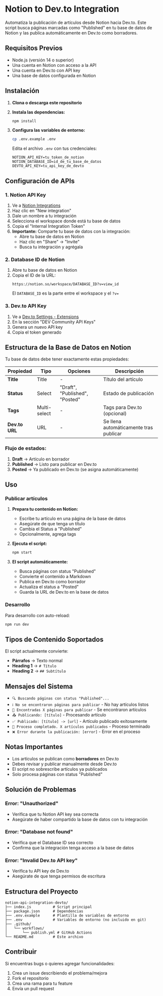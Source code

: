 # Notion to Dev.to Integration

Automatiza la publicación de artículos desde Notion hacia Dev.to. Este script busca páginas marcadas como "Published" en tu base de datos de Notion y las publica automáticamente en Dev.to como borradores.

## Requisitos Previos

- Node.js (versión 14 o superior)
- Una cuenta en Notion con acceso a la API
- Una cuenta en Dev.to con API key
- Una base de datos configurada en Notion

## Instalación

1. **Clona o descarga este repositorio**

2. **Instala las dependencias:**
   ```bash
   npm install
   ```

3. **Configura las variables de entorno:**
   ```bash
   cp .env.example .env
   ```
   
   Edita el archivo `.env` con tus credenciales:
   ```
   NOTION_API_KEY=tu_token_de_notion
   NOTION_DATABASE_ID=id_de_tu_base_de_datos
   DEVTO_API_KEY=tu_api_key_de_devto
   ```

## Configuración de APIs

### 1. Notion API Key

1. Ve a [Notion Integrations](https://www.notion.so/my-integrations)
2. Haz clic en "New integration"
3. Dale un nombre a tu integración
4. Selecciona el workspace donde está tu base de datos
5. Copia el "Internal Integration Token"
6. **Importante:** Comparte tu base de datos con la integración:
   - Abre tu base de datos en Notion
   - Haz clic en "Share" → "Invite"
   - Busca tu integración y agrégala

### 2. Database ID de Notion

1. Abre tu base de datos en Notion
2. Copia el ID de la URL:
   ```
   https://notion.so/workspace/DATABASE_ID?v=view_id
   ```
   El `DATABASE_ID` es la parte entre el workspace y el `?v=`

### 3. Dev.to API Key

1. Ve a [Dev.to Settings - Extensions](https://dev.to/settings/extensions)
2. En la sección "DEV Community API Keys"
3. Genera un nuevo API key
4. Copia el token generado

## Estructura de la Base de Datos en Notion

Tu base de datos debe tener exactamente estas propiedades:

| Propiedad | Tipo | Opciones | Descripción |
|-----------|------|----------|-------------|
| **Title** | Title | - | Título del artículo |
| **Status** | Select | "Draft", "Published", "Posted" | Estado de publicación |
| **Tags** | Multi-select | - | Tags para Dev.to (opcional) |
| **Dev.to URL** | URL | - | Se llena automáticamente tras publicar |

### Flujo de estados:

1. **Draft** → Artículo en borrador
2. **Published** → Listo para publicar en Dev.to
3. **Posted** → Ya publicado en Dev.to (se asigna automáticamente)

## Uso

### Publicar artículos

1. **Prepara tu contenido en Notion:**
   - Escribe tu artículo en una página de la base de datos
   - Asegúrate de que tenga un título
   - Cambia el Status a "Published"
   - Opcionalmente, agrega tags

2. **Ejecuta el script:**
   ```bash
   npm start
   ```

3. **El script automáticamente:**
   - Busca páginas con status "Published"
   - Convierte el contenido a Markdown
   - Publica en Dev.to como borrador
   - Actualiza el status a "Posted"
   - Guarda la URL de Dev.to en la base de datos

### Desarrollo

Para desarrollo con auto-reload:
```bash
npm run dev
```

## Tipos de Contenido Soportados

El script actualmente convierte:
- **Párrafos** → Texto normal
- **Heading 1** → `# Título`
- **Heading 2** → `## Subtítulo`

## Mensajes del Sistema

- `🔍 Buscando páginas con status "Published"...`
- `ℹ️ No se encontraron páginas para publicar` - No hay artículos listos
- `📝 Encontradas X páginas para publicar` - Se encontraron artículos
- `📤 Publicando: [título]` - Procesando artículo
- `✅ Publicado: [título] -> [url]` - Artículo publicado exitosamente
- `🎉 Proceso completado. X artículos publicados` - Proceso terminado
- `❌ Error durante la publicación: [error]` - Error en el proceso

## Notas Importantes

- Los artículos se publican como **borradores** en Dev.to
- Debes revisar y publicar manualmente desde Dev.to
- El script no sobrescribe artículos ya publicados
- Solo procesa páginas con status "Published"

## Solución de Problemas

### Error: "Unauthorized"
- Verifica que tu Notion API key sea correcta
- Asegúrate de haber compartido la base de datos con tu integración

### Error: "Database not found"
- Verifica que el Database ID sea correcto
- Confirma que la integración tenga acceso a la base de datos

### Error: "Invalid Dev.to API key"
- Verifica tu API key de Dev.to
- Asegúrate de que tenga permisos de escritura

## Estructura del Proyecto

```
notion-api-integration-devto/
├── index.js          # Script principal
├── package.json      # Dependencias
├── .env.example      # Plantilla de variables de entorno
├── .env              # Variables de entorno (no incluido en git)
├── .github/
│   └── workflows/
│       └── publish.yml # GitHub Actions
└── README.md         # Este archivo
```

## Contribuir

Si encuentras bugs o quieres agregar funcionalidades:
1. Crea un issue describiendo el problema/mejora
2. Fork el repositorio
3. Crea una rama para tu feature
4. Envía un pull request
